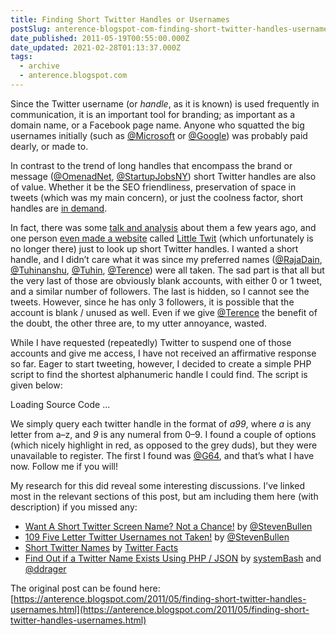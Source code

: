 ```yaml
---
title: Finding Short Twitter Handles or Usernames
postSlug: anterence-blogspot-com-finding-short-twitter-handles-usernames
date_published: 2011-05-19T00:55:00.000Z
date_updated: 2021-02-28T01:13:37.000Z
tags:
  - archive
  - anterence.blogspot.com
---
```


Since the Twitter username (or *handle*, as it is known) is used frequently in communication, it is an important tool for branding; as important as a domain name, or a Facebook page name. Anyone who squatted the big usernames initially (such as [@Microsoft](https://twitter.com/Microsoft) or [@Google](https://twitter.com/google)) was probably paid dearly, or made to.

In contrast to the trend of long handles that encompass the brand or message ([@OmenadNet](https://twitter.com/omenadnet), [@StartupJobsNY](https://twitter.com/startupjobsny)) short Twitter handles are also of value. Whether it be the SEO friendliness, preservation of space in tweets (which was my main concern), or just the coolness factor, short handles are [in demand](http://stevenbullen.com/blog/642/want-a-short-twitter-screen-name-not-a-chance/).

In fact, there was some [talk and analysis](http://twitterfacts.blogspot.com/2009/02/short-twitter-names.html) about them a few years ago, and one person [even made a website](http://twitterfacts.blogspot.com/2009/02/short-twitter-names.html?showComment=1237538820000#c3662396147154420822) called [Little Twit](http://www.little-twit.com/) (which unfortunately is no longer there) just to look up short Twitter handles. I wanted a short handle, and I didn’t care what it was since my preferred names ([@RajaDain](https://twitter.com/rajadain), [@Tuhinanshu](https://twitter.com/tuhinanshu), [@Tuhin](https://twitter.com/tuhin), [@Terence](https://twitter.com/terence)) were all taken. The sad part is that all but the very last of those are obviously blank accounts, with either 0 or 1 tweet, and a similar number of followers. The last is hidden, so I cannot see the tweets. However, since he has only 3 followers, it is possible that the account is blank / unused as well. Even if we give [@Terence](https://twitter.com/terence) the benefit of the doubt, the other three are, to my utter annoyance, wasted.

While I have requested (repeatedly) Twitter to suspend one of those accounts and give me access, I have not received an affirmative response so far. Eager to start tweeting, however, I decided to create a simple PHP script to find the shortest alphanumeric handle I could find. The script is given below:

Loading Source Code ... 

We simply query each twitter handle in the format of *a99*, where *a* is any letter from a–z, and *9* is any numeral from 0–9. I found a couple of options (which nicely highlight in red, as opposed to the grey duds), but they were unavailable to register. The first I found was [@G64](http://twitter.com/g64), and that’s what I have now. Follow me if you will!

My research for this did reveal some interesting discussions. I’ve linked most in the relevant sections of this post, but am including them here (with description) if you missed any:

- [Want A Short Twitter Screen Name? Not a Chance!](http://stevenbullen.com/blog/642/want-a-short-twitter-screen-name-not-a-chance/) by [@StevenBullen](http://twitter.com/stevenbullen/)
- [109 Five Letter Twitter Usernames not Taken!](http://stevenbullen.com/blog/677/109-five-letter-twitter-usernames-not-taken/) by [@StevenBullen](http://twitter.com/stevenbullen/)
- [Short Twitter Names](http://twitterfacts.blogspot.com/2009/02/short-twitter-names.html) by [Twitter Facts](http://twitterfacts.blogspot.com/)
- [Find Out if a Twitter Name Exists Using PHP / JSON](http://systembash.com/content/find-out-if-a-twitter-username-exists-using-php-json/) by [systemBash](http://systembash.com/) and [@ddrager](https://twitter.com/ddrager)

The original post can be found here: [https://anterence.blogspot.com/2011/05/finding-short-twitter-handles-usernames.html](https://anterence.blogspot.com/2011/05/finding-short-twitter-handles-usernames.html)
